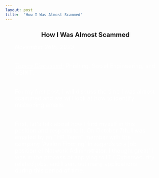 ```yaml
---
layout: post
title:  "How I Was Almost Scammed"
---
```

<style>
  .indented-text {
    margin-left: 30px;
    margin-right: 30px;
    font-size: 18px;
    color: white;
  }

  .underline {
    text-decoration: underline;
  }
</style>

<h2 style="text-align: center; font-size: 20px;">How I Was Almost Scammed</h2>

<div class="indented-text">
  <i>November 26th, 2023</i><br>
  <br>

  <i class="underline">Topics Discussed:</i> Phishing, Social Engineering, and OSINT.<br>
  <br>

  For my first post, I will discuss the time I was almost scammed and we will look at how to identify misleading emails.<br>
  <br>

  First, let's talk about how I find myself in this position and respond to it. On October 7th, I was emailed by an "HR Team" member with the company 'Avalon Flooring' in regards to a job position of Network Administrator. I thought great! I was in the process of applying to IT / Cybersecurity related jobs, and I sent out many applications during this period of time.
</div>
